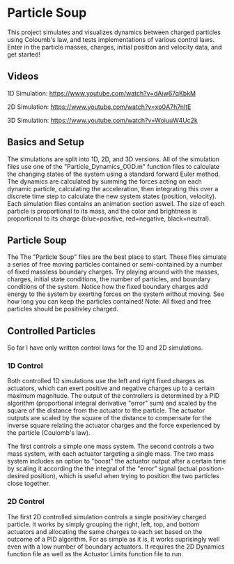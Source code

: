 # Particle Soup
This project simulates and visualizes dynamics between charged particles using Coloumb's law, and tests implementations of various control laws. Enter in the particle masses, charges, initial position and velocity data, and get started! 
## Videos
1D Simulation: https://www.youtube.com/watch?v=dAiw67qKbkM

2D Simulation: https://www.youtube.com/watch?v=xp0A7h7nltE

3D Simulation: https://www.youtube.com/watch?v=WoiuuW4Uc2k
## Basics and Setup
The simulations are split into 1D, 2D, and 3D versions. All of the simulation files use one of the "Particle_Dynamics_(X)D.m" function files to calculate the changing states of the system using a standard forward Euler method. The dynamics are calculated by summing the forces acting on each dynamic particle, calculating the acceleration, then integrating this over a discrete time step to calculate the new system states (position, velocity). Each simulation files contains an animation section aswell. The size of each particle is proportional to its mass, and the color and brightness is proportional to its charge (blue=positive, red=negative, black=neutral). 
## Particle Soup
The The "Particle Soup" files are the best place to start. These files simulate a series of free moving particles contained or semi-contained by a number of fixed massless boundary charges. Try playing around with the masses, charges, initial state conditions, the number of particles, and boundary conditions of the system. Notice how the fixed boundary charges add energy to the system by exerting forces on the system without moving. See how long you can keep the particles contained! Note: All fixed and free particles should be positivley charged. 
## Controlled Particles
So far I have only written control laws for the 1D and 2D simulations. 
### 1D Control
Both controlled 1D simulations use the left and right fixed charges as actuators, which can exert positive and negative charges up to a certain maximum magnitude. The output of the controllers is determined by a PID algorithm (proportional integral derivative "error" sum) and scaled by the square of the distance from the actuator to the particle. The actuator outputs are scaled by the square of the distance to compensate for the inverse square relating the actuator charges and the force experienced by the particle (Coulomb's law). 

The first controls a simple one mass system. The second controls a two mass system, with each actuator targeting a single mass. The two mass system includes an option to "boost" the actuator output after a certain time by scaling it according the the integral of the "error" signal (actual position-desired position), which is useful when trying to position the two particles close together. 
### 2D Control
The first 2D controlled simulation controls a single positivley charged particle. It works by simply grouping the right, left, top, and bottom actuators and allocating the same charges to each set based on the outcome of a PID algorithm. For as simple as it is, it works suprisingly well even with a low number of boundary actuators. It requires the 2D Dynamics function file as well as the Actuator Limits function file to run.  

